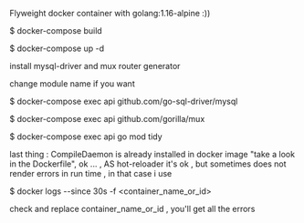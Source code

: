 Flyweight docker container with golang:1.16-alpine :))

$ docker-compose build

$ docker-compose up -d

install mysql-driver and mux router generator

change module name if you want

$ docker-compose exec api github.com/go-sql-driver/mysql

$ docker-compose exec api github.com/gorilla/mux

$ docker-compose exec api go mod tidy

last thing : CompileDaemon is already installed in docker image "take a look in the Dockerfile",
ok ... , AS hot-reloader it's ok , but sometimes does not render errors in run time , in that case i use

$ docker logs --since 30s -f <container_name_or_id>

check and replace container_name_or_id , you'll get all the errors
